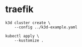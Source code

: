 # traefik

```
k3d cluster create \
    --config ../k3d-example.yaml

kubectl apply \
    --kustomize .
```
